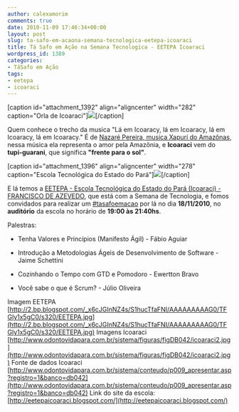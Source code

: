 ```yaml
---
author: calexamorim
comments: true
date: 2010-11-09 17:46:34+00:00
layout: post
slug: ta-safo-em-acaona-semana-tecnologica-eetepa-icoaraci
title: Tá Safo em Ação na Semana Tecnologica - EETEPA Icoaraci
wordpress_id: 1389
categories:
- TáSafo em Ação
tags:
- eetepa
- icoaraci
---
```





[caption id="attachment_1392" align="aligncenter" width="282" caption="Orla de Icoaraci"][![](http://tasafo.files.wordpress.com/2010/11/la-em-icoaraci.jpg)](http://tasafo.files.wordpress.com/2010/11/la-em-icoaraci.jpg)[/caption]

Quem conhece o trecho da musica "Lá em Icoaracy, lá em Icoaracy, lá em Icoaracy, lá em Icoaracy."
É  de [Nazaré Pereira, musica Xapurí do Amazônas](http://www.cifraclub.com.br/nazare-pereira/xapuri-do-amazonas/), nessa  música ela representa o amor pela Amazônia, e **Icoaraci** vem do  **tupi-guarani**, que significa **"frente para o sol"**.

[caption id="attachment_1396" align="aligncenter" width="278" caption="Escola Tecnológica do Estado do Pará"][![](http://tasafo.files.wordpress.com/2010/11/eetepa.jpg)](http://tasafo.files.wordpress.com/2010/11/eetepa.jpg)[/caption]

E lá temos a [EETEPA - Escola Tecnológica do Estado do Pará (Icoaraci) - FRANCISCO DE AZEVEDO](http://eetepaicoaraci.blogspot.com/), que está com a Semana de Tecnologia, e fomos convidados para realizar um [#tasafoemacao](http://tasafo.wordpress.com/tasafoemcao) por lá no dia **18/11/2010**, no **auditório** da escola no horário de **19:00 às 21:40hs**.

Palestras:



	
  * Tenha Valores e Princípios (Manifesto Ágil) - Fábio Aguiar

	
  * Introdução a Metodologias Ágeis de Desenvolvimento de Software - Jaime Schettini

	
  * Cozinhando o Tempo com GTD e Pomodoro - Ewertton Bravo

	
  * Você sabe o que é Scrum? - Júlio Oliveira


Imagem EETEPA [http://2.bp.blogspot.com/_x6cJGInNZ4s/S1hucTfaFNI/AAAAAAAAAG0/TFGly1x5gC0/s320/EETEPA.jpg](http://2.bp.blogspot.com/_x6cJGInNZ4s/S1hucTfaFNI/AAAAAAAAAG0/TFGly1x5gC0/s320/EETEPA.jpg)
Imagens Icoaraci [http://www.odontovidapara.com.br/sistema/figuras/figDB042/icoaraci2.jpg](http://www.odontovidapara.com.br/sistema/figuras/figDB042/icoaraci2.jpg)
Fonte de dados Icoaraci [http://www.odontovidapara.com.br/sistema/conteudo/p009_apresentar.asp?registro=1&banco=db042](http://www.odontovidapara.com.br/sistema/conteudo/p009_apresentar.asp?registro=1&banco=db042)
Link do site da escola: [http://eetepaicoaraci.blogspot.com/](http://eetepaicoaraci.blogspot.com/)
